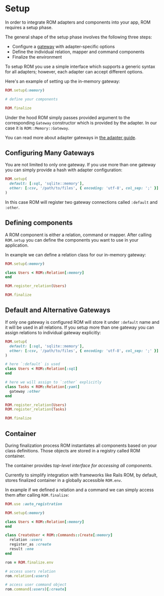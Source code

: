 # Setup

In order to integrate ROM adapters and components into your app, ROM requires a setup phase.

The general shape of the setup phase involves the following three steps:

- Configure a [gateway](/introduction/glossary/#gateway) with adapter-specific options
- Define the individual relation, mapper and command components
- Finalize the environment

To setup ROM you use a simple interface which supports a generic syntax for all
adapters; however, each adapter can accept different options.

Here's an example of setting up the in-memory gateway:

``` ruby
ROM.setup(:memory)

# define your components

ROM.finalize
```

Under the hood ROM simply passes provided argument to the corresponding `Gateway`
constructor which is provided by the adapter. In our case it is `ROM::Memory::Gateway`.

You can read more about adapter gateways in [the adapter guide](/guides/adapters).

## Configuring Many Gateways

You are not limited to only one gateway. If you use more than one gateway you
can simply provide a hash with adapter configuration:

``` ruby
ROM.setup(
  default: [:sql, 'sqlite::memory'],
  other: [:csv, '/path/to/files', { encoding: 'utf-8', col_sep: ';' }]
)
```

In this case ROM will register two gateway connections called `:default` and
`:other`.

## Defining components

A ROM component is either a relation, command or mapper. After calling `ROM.setup`
you can define the components you want to use in your application.

In example we can define a relation class for our in-memory gateway:

``` ruby
ROM.setup(:memory)

class Users < ROM::Relation[:memory]
end

ROM.register_relation(Users)

ROM.finalize
```

## Default and Alternative Gateways

If only one gateway is configured ROM will store it under `:default` name and
it will be used in all relations. If you setup more than one gateway you can
assign relations to individual gateway explicitly:

``` ruby
ROM.setup(
  default: [:sql, 'sqlite::memory'],
  other: [:csv, '/path/to/files', { encoding: 'utf-8', col_sep: ';' }]
)

# here `:default` is used
class Users < ROM::Relation[:sql]
end

# here we will assign to `:other` explicitly
class Tasks < ROM::Relation[:yaml]
  gateway :other
end

ROM.register_relation(Users)
ROM.register_relation(Tasks)

ROM.finalize
```

## Container

During finalization process ROM instantiates all components based on your class
definitions. Those objects are stored in a registry called ROM container.

The container provides *top-level interface for accessing all components*.

Currently to simplify integration with frameworks like Rails ROM, by default,
stores finalized container in a globally accessible `ROM.env`.

In example if we defined a relation and a command we can simply access them after
calling `ROM.finalize`:

``` ruby
ROM.use :auto_registration

ROM.setup(:memory)

class Users < ROM::Relation[:memory]
end

class CreateUser < ROM::Commands::Create[:memory]
  relation :users
  register_as :create
  result :one
end

rom = ROM.finalize.env

# access users relation
rom.relation(:users)

# access user command object
rom.command(:users)[:create]
```
